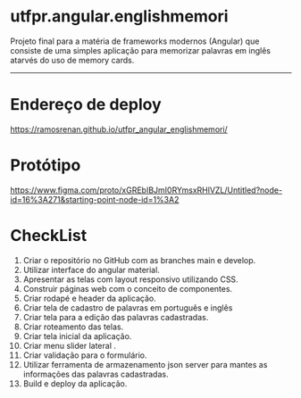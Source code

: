 # utfpr.angular.englishmemori
Projeto final para a matéria de frameworks modernos (Angular) que consiste de uma simples aplicação para memorizar palavras em inglês atarvés do uso de memory cards.

<hr/>

# Endereço de deploy
https://ramosrenan.github.io/utfpr_angular_englishmemori/

# Protótipo
https://www.figma.com/proto/xGREbIBJmI0RYmsxRHlVZL/Untitled?node-id=16%3A271&starting-point-node-id=1%3A2


# CheckList
<ol>
  <li>Criar o repositório no GitHub com as branches main e develop.</li>
<li>Utilizar interface do angular material.</li>
<li>Apresentar as telas com layout responsivo utilizando CSS.</li>
<li>Construir páginas web com o conceito de componentes. </li>
<li>Criar rodapé e header da aplicação.</li>
<li>Criar tela de cadastro de palavras em português e inglês</li>
<li>Criar tela para a edição das palavras cadastradas.</li>
<li>Criar roteamento das telas.</li>
<li>Criar tela inicial da aplicação. </li>
<li>Criar menu slider lateral .</li>
<li>Criar validação para o formulário.</li>
<li>Utilizar ferramenta de armazenamento json server para mantes as informações das palavras cadastradas.</li>
<li>Build e deploy da aplicação.</li>
</ol>

